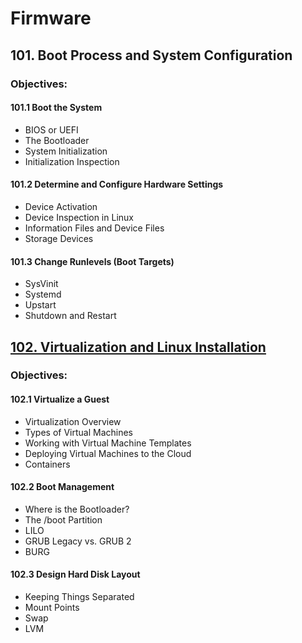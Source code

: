 # Firmware

## 101. Boot Process and System Configuration

### Objectives:

#### 101.1 Boot the System

* BIOS or UEFI
* The Bootloader
* System Initialization
* Initialization Inspection

#### 101.2 Determine and Configure Hardware Settings

* Device Activation
* Device Inspection in Linux
* Information Files and Device Files
* Storage Devices

#### 101.3 Change Runlevels (Boot Targets)

* SysVinit
* Systemd
* Upstart
* Shutdown and Restart



## [102. Virtualization and Linux Installation](../fundamentals/imagery.md)

### Objectives:

#### 102.1 Virtualize a Guest

* Virtualization Overview
* Types of Virtual Machines
* Working with Virtual Machine Templates
* Deploying Virtual Machines to the Cloud
* Containers

#### 102.2 Boot Management

* Where is the Bootloader?
* The /boot Partition
* LILO
* GRUB Legacy vs. GRUB 2
* BURG

#### 102.3 Design Hard Disk Layout

* Keeping Things Separated
* Mount Points
* Swap
* LVM
